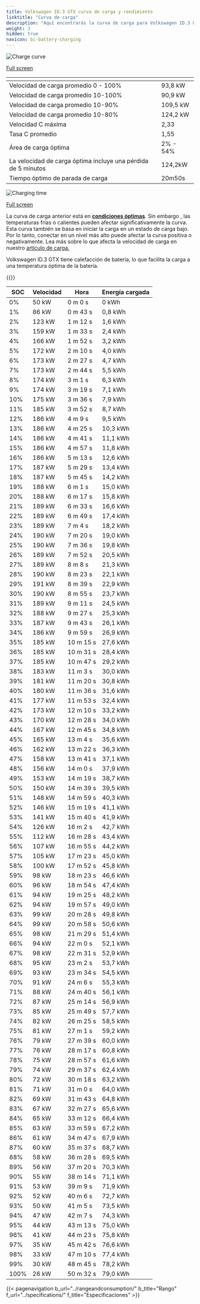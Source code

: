 ```yaml
---
title: Volkswagen ID.3 GTX curva de carga y rendimiento
linktitle: "Curva de carga"
description: "Aquí encontrarás la curva de carga para Volkswagen ID.3 GTX."
weight: 3
hidden: true
navicon: bi-battery-charging
---
```

<!-- markdownlint-disable MD033 -->
<!-- markdownlint-disable MD010 -->
<img src="/images/models/volkswagen/id.3/id.3_gtx/chargingcurve.svg" alt="Charge curve" class="img-fluid">

[Full screen](/images/models/volkswagen/id.3/id.3_gtx/chargingcurve.svg)


<div class="table-responsive">
<table class="table table-striped border">
	<thead>
		<tr>
			<th>
			</th>
			<th>
			</th>
		</tr>
	</thead>
	<tbody>
		<tr>
			<td>
				Velocidad de carga promedio 0 - 100%
			</td>
			<td>
				93,8 kW
			</td>
		</tr>
		<tr>
			<td>
				Velocidad de carga promedio 10-100%
			</td>
			<td>
				90,9 kW
			</td>
		</tr>
		<tr>
			<td>
				Velocidad de carga promedio 10-90%
			</td>
			<td>
				109,5 kW
			</td>
		</tr>
		<tr>
			<td>
				Velocidad de carga promedio 10-80%
			</td>
			<td>
				124,2 kW
			</td>
		</tr>
		<tr>
			<td>
				Velocidad C máxima
			</td>
			<td>
				2,33
			</td>
		</tr>
		<tr>
			<td>
				Tasa C promedio
			</td>
			<td>
				1,55
			</td>
		</tr>
		<tr>
			<td>
				Área de carga óptima
			</td>
			<td>
				2% - 54%
			</td>
		</tr>
		<tr>
			<td>
				La velocidad de carga óptima incluye una pérdida de 5 minutos
			</td>
			<td>
				124,2kW
			</td>
		</tr>
		<tr>
			<td>
				Tiempo óptimo de parada de carga
			</td>
			<td>
				20m50s
			</td>
		</tr>
	</tbody>
</table>
</div>
<img src="/images/models/volkswagen/id.3/id.3_gtx/chargingtime.svg" alt="Charging time" class="img-fluid">

[Full screen](/images/models/volkswagen/id.3/id.3_gtx/chargingtime.svg)


La curva de carga anterior está en **[condiciones óptimas](../../../../../technology/battery/charging/#temperatura)**. Sin embargo , las temperaturas frías o calientes pueden afectar significativamente la curva. Esta curva también se basa en iniciar la carga en un estado de carga bajo. Por lo tanto, conectar en un nivel más alto puede afectar la curva positiva o negativamente. Lea más sobre lo que afecta la velocidad de carga en nuestro [artículo de carga.](../../../../../technology/battery/charging/)


Volkswagen ID.3 GTX tiene calefacción de batería, lo que facilita la carga a una temperatura óptima de la batería.


{{<evkxdisplayaddarticle />}}
<div class="table-responsive">
<table class="table table-striped border">
	<thead>
		<tr>
			<th>
				SOC
			</th>
			<th>
				Velocidad
			</th>
			<th>
				Hora
			</th>
			<th>
				Energía cargada
			</th>
		</tr>
	</thead>
	<tbody>
		<tr>
			<td>
				0%
			</td>
			<td>
				50 kW
			</td>
			<td>
				 0 m 0 s
			</td>
			<td>
				0 kWh
			</td>
		</tr>
		<tr>
			<td>
				1%
			</td>
			<td>
				86 kW
			</td>
			<td>
				 0 m 43 s
			</td>
			<td>
				0,8 kWh
			</td>
		</tr>
		<tr>
			<td>
				2%
			</td>
			<td>
				123 kW
			</td>
			<td>
				 1 m 12 s
			</td>
			<td>
				1,6 kWh
			</td>
		</tr>
		<tr>
			<td>
				3%
			</td>
			<td>
				159 kW
			</td>
			<td>
				 1 m 33 s
			</td>
			<td>
				2,4 kWh
			</td>
		</tr>
		<tr>
			<td>
				4%
			</td>
			<td>
				166 kW
			</td>
			<td>
				 1 m 52 s
			</td>
			<td>
				3,2 kWh
			</td>
		</tr>
		<tr>
			<td>
				5%
			</td>
			<td>
				172 kW
			</td>
			<td>
				 2 m 10 s
			</td>
			<td>
				4,0 kWh
			</td>
		</tr>
		<tr>
			<td>
				6%
			</td>
			<td>
				173 kW
			</td>
			<td>
				 2 m 27 s
			</td>
			<td>
				4,7 kWh
			</td>
		</tr>
		<tr>
			<td>
				7%
			</td>
			<td>
				173 kW
			</td>
			<td>
				 2 m 44 s
			</td>
			<td>
				5,5 kWh
			</td>
		</tr>
		<tr>
			<td>
				8%
			</td>
			<td>
				174 kW
			</td>
			<td>
				 3 m 1 s
			</td>
			<td>
				6,3 kWh
			</td>
		</tr>
		<tr>
			<td>
				9%
			</td>
			<td>
				174 kW
			</td>
			<td>
				 3 m 19 s
			</td>
			<td>
				7,1 kWh
			</td>
		</tr>
		<tr>
			<td>
				10%
			</td>
			<td>
				175 kW
			</td>
			<td>
				 3 m 36 s
			</td>
			<td>
				7,9 kWh
			</td>
		</tr>
		<tr>
			<td>
				11%
			</td>
			<td>
				185 kW
			</td>
			<td>
				 3 m 52 s
			</td>
			<td>
				8,7 kWh
			</td>
		</tr>
		<tr>
			<td>
				12%
			</td>
			<td>
				186 kW
			</td>
			<td>
				 4 m 9 s
			</td>
			<td>
				9,5 kWh
			</td>
		</tr>
		<tr>
			<td>
				13%
			</td>
			<td>
				186 kW
			</td>
			<td>
				 4 m 25 s
			</td>
			<td>
				10,3 kWh
			</td>
		</tr>
		<tr>
			<td>
				14%
			</td>
			<td>
				186 kW
			</td>
			<td>
				 4 m 41 s
			</td>
			<td>
				11,1 kWh
			</td>
		</tr>
		<tr>
			<td>
				15%
			</td>
			<td>
				186 kW
			</td>
			<td>
				 4 m 57 s
			</td>
			<td>
				11,8 kWh
			</td>
		</tr>
		<tr>
			<td>
				16%
			</td>
			<td>
				186 kW
			</td>
			<td>
				 5 m 13 s
			</td>
			<td>
				12,6 kWh
			</td>
		</tr>
		<tr>
			<td>
				17%
			</td>
			<td>
				187 kW
			</td>
			<td>
				 5 m 29 s
			</td>
			<td>
				13,4 kWh
			</td>
		</tr>
		<tr>
			<td>
				18%
			</td>
			<td>
				187 kW
			</td>
			<td>
				 5 m 45 s
			</td>
			<td>
				14,2 kWh
			</td>
		</tr>
		<tr>
			<td>
				19%
			</td>
			<td>
				188 kW
			</td>
			<td>
				 6 m 1 s
			</td>
			<td>
				15,0 kWh
			</td>
		</tr>
		<tr>
			<td>
				20%
			</td>
			<td>
				188 kW
			</td>
			<td>
				 6 m 17 s
			</td>
			<td>
				15,8 kWh
			</td>
		</tr>
		<tr>
			<td>
				21%
			</td>
			<td>
				189 kW
			</td>
			<td>
				 6 m 33 s
			</td>
			<td>
				16,6 kWh
			</td>
		</tr>
		<tr>
			<td>
				22%
			</td>
			<td>
				189 kW
			</td>
			<td>
				 6 m 49 s
			</td>
			<td>
				17,4 kWh
			</td>
		</tr>
		<tr>
			<td>
				23%
			</td>
			<td>
				189 kW
			</td>
			<td>
				 7 m 4 s
			</td>
			<td>
				18,2 kWh
			</td>
		</tr>
		<tr>
			<td>
				24%
			</td>
			<td>
				190 kW
			</td>
			<td>
				 7 m 20 s
			</td>
			<td>
				19,0 kWh
			</td>
		</tr>
		<tr>
			<td>
				25%
			</td>
			<td>
				190 kW
			</td>
			<td>
				 7 m 36 s
			</td>
			<td>
				19,8 kWh
			</td>
		</tr>
		<tr>
			<td>
				26%
			</td>
			<td>
				189 kW
			</td>
			<td>
				 7 m 52 s
			</td>
			<td>
				20,5 kWh
			</td>
		</tr>
		<tr>
			<td>
				27%
			</td>
			<td>
				189 kW
			</td>
			<td>
				 8 m 8 s
			</td>
			<td>
				21,3 kWh
			</td>
		</tr>
		<tr>
			<td>
				28%
			</td>
			<td>
				190 kW
			</td>
			<td>
				 8 m 23 s
			</td>
			<td>
				22,1 kWh
			</td>
		</tr>
		<tr>
			<td>
				29%
			</td>
			<td>
				191 kW
			</td>
			<td>
				 8 m 39 s
			</td>
			<td>
				22,9 kWh
			</td>
		</tr>
		<tr>
			<td>
				30%
			</td>
			<td>
				190 kW
			</td>
			<td>
				 8 m 55 s
			</td>
			<td>
				23,7 kWh
			</td>
		</tr>
		<tr>
			<td>
				31%
			</td>
			<td>
				189 kW
			</td>
			<td>
				 9 m 11 s
			</td>
			<td>
				24,5 kWh
			</td>
		</tr>
		<tr>
			<td>
				32%
			</td>
			<td>
				188 kW
			</td>
			<td>
				 9 m 27 s
			</td>
			<td>
				25,3 kWh
			</td>
		</tr>
		<tr>
			<td>
				33%
			</td>
			<td>
				187 kW
			</td>
			<td>
				 9 m 43 s
			</td>
			<td>
				26,1 kWh
			</td>
		</tr>
		<tr>
			<td>
				34%
			</td>
			<td>
				186 kW
			</td>
			<td>
				 9 m 59 s
			</td>
			<td>
				26,9 kWh
			</td>
		</tr>
		<tr>
			<td>
				35%
			</td>
			<td>
				185 kW
			</td>
			<td>
				 10 m 15 s
			</td>
			<td>
				27,6 kWh
			</td>
		</tr>
		<tr>
			<td>
				36%
			</td>
			<td>
				185 kW
			</td>
			<td>
				 10 m 31 s
			</td>
			<td>
				28,4 kWh
			</td>
		</tr>
		<tr>
			<td>
				37%
			</td>
			<td>
				185 kW
			</td>
			<td>
				 10 m 47 s
			</td>
			<td>
				29,2 kWh
			</td>
		</tr>
		<tr>
			<td>
				38%
			</td>
			<td>
				183 kW
			</td>
			<td>
				 11 m 3 s
			</td>
			<td>
				30,0 kWh
			</td>
		</tr>
		<tr>
			<td>
				39%
			</td>
			<td>
				181 kW
			</td>
			<td>
				 11 m 20 s
			</td>
			<td>
				30,8 kWh
			</td>
		</tr>
		<tr>
			<td>
				40%
			</td>
			<td>
				180 kW
			</td>
			<td>
				 11 m 36 s
			</td>
			<td>
				31,6 kWh
			</td>
		</tr>
		<tr>
			<td>
				41%
			</td>
			<td>
				177 kW
			</td>
			<td>
				 11 m 53 s
			</td>
			<td>
				32,4 kWh
			</td>
		</tr>
		<tr>
			<td>
				42%
			</td>
			<td>
				173 kW
			</td>
			<td>
				 12 m 10 s
			</td>
			<td>
				33,2 kWh
			</td>
		</tr>
		<tr>
			<td>
				43%
			</td>
			<td>
				170 kW
			</td>
			<td>
				 12 m 28 s
			</td>
			<td>
				34,0 kWh
			</td>
		</tr>
		<tr>
			<td>
				44%
			</td>
			<td>
				167 kW
			</td>
			<td>
				 12 m 45 s
			</td>
			<td>
				34,8 kWh
			</td>
		</tr>
		<tr>
			<td>
				45%
			</td>
			<td>
				165 kW
			</td>
			<td>
				 13 m 4 s
			</td>
			<td>
				35,6 kWh
			</td>
		</tr>
		<tr>
			<td>
				46%
			</td>
			<td>
				162 kW
			</td>
			<td>
				 13 m 22 s
			</td>
			<td>
				36,3 kWh
			</td>
		</tr>
		<tr>
			<td>
				47%
			</td>
			<td>
				158 kW
			</td>
			<td>
				 13 m 41 s
			</td>
			<td>
				37,1 kWh
			</td>
		</tr>
		<tr>
			<td>
				48%
			</td>
			<td>
				156 kW
			</td>
			<td>
				 14 m 0 s
			</td>
			<td>
				37,9 kWh
			</td>
		</tr>
		<tr>
			<td>
				49%
			</td>
			<td>
				153 kW
			</td>
			<td>
				 14 m 19 s
			</td>
			<td>
				38,7 kWh
			</td>
		</tr>
		<tr>
			<td>
				50%
			</td>
			<td>
				150 kW
			</td>
			<td>
				 14 m 39 s
			</td>
			<td>
				39,5 kWh
			</td>
		</tr>
		<tr>
			<td>
				51%
			</td>
			<td>
				148 kW
			</td>
			<td>
				 14 m 59 s
			</td>
			<td>
				40,3 kWh
			</td>
		</tr>
		<tr>
			<td>
				52%
			</td>
			<td>
				146 kW
			</td>
			<td>
				 15 m 19 s
			</td>
			<td>
				41,1 kWh
			</td>
		</tr>
		<tr>
			<td>
				53%
			</td>
			<td>
				141 kW
			</td>
			<td>
				 15 m 40 s
			</td>
			<td>
				41,9 kWh
			</td>
		</tr>
		<tr>
			<td>
				54%
			</td>
			<td>
				126 kW
			</td>
			<td>
				 16 m 2 s
			</td>
			<td>
				42,7 kWh
			</td>
		</tr>
		<tr>
			<td>
				55%
			</td>
			<td>
				112 kW
			</td>
			<td>
				 16 m 28 s
			</td>
			<td>
				43,4 kWh
			</td>
		</tr>
		<tr>
			<td>
				56%
			</td>
			<td>
				107 kW
			</td>
			<td>
				 16 m 55 s
			</td>
			<td>
				44,2 kWh
			</td>
		</tr>
		<tr>
			<td>
				57%
			</td>
			<td>
				105 kW
			</td>
			<td>
				 17 m 23 s
			</td>
			<td>
				45,0 kWh
			</td>
		</tr>
		<tr>
			<td>
				58%
			</td>
			<td>
				100 kW
			</td>
			<td>
				 17 m 52 s
			</td>
			<td>
				45,8 kWh
			</td>
		</tr>
		<tr>
			<td>
				59%
			</td>
			<td>
				98 kW
			</td>
			<td>
				 18 m 23 s
			</td>
			<td>
				46,6 kWh
			</td>
		</tr>
		<tr>
			<td>
				60%
			</td>
			<td>
				96 kW
			</td>
			<td>
				 18 m 54 s
			</td>
			<td>
				47,4 kWh
			</td>
		</tr>
		<tr>
			<td>
				61%
			</td>
			<td>
				94 kW
			</td>
			<td>
				 19 m 25 s
			</td>
			<td>
				48,2 kWh
			</td>
		</tr>
		<tr>
			<td>
				62%
			</td>
			<td>
				94 kW
			</td>
			<td>
				 19 m 57 s
			</td>
			<td>
				49,0 kWh
			</td>
		</tr>
		<tr>
			<td>
				63%
			</td>
			<td>
				99 kW
			</td>
			<td>
				 20 m 28 s
			</td>
			<td>
				49,8 kWh
			</td>
		</tr>
		<tr>
			<td>
				64%
			</td>
			<td>
				99 kW
			</td>
			<td>
				 20 m 58 s
			</td>
			<td>
				50,6 kWh
			</td>
		</tr>
		<tr>
			<td>
				65%
			</td>
			<td>
				98 kW
			</td>
			<td>
				 21 m 29 s
			</td>
			<td>
				51,4 kWh
			</td>
		</tr>
		<tr>
			<td>
				66%
			</td>
			<td>
				94 kW
			</td>
			<td>
				 22 m 0 s
			</td>
			<td>
				52,1 kWh
			</td>
		</tr>
		<tr>
			<td>
				67%
			</td>
			<td>
				98 kW
			</td>
			<td>
				 22 m 31 s
			</td>
			<td>
				52,9 kWh
			</td>
		</tr>
		<tr>
			<td>
				68%
			</td>
			<td>
				95 kW
			</td>
			<td>
				 23 m 2 s
			</td>
			<td>
				53,7 kWh
			</td>
		</tr>
		<tr>
			<td>
				69%
			</td>
			<td>
				93 kW
			</td>
			<td>
				 23 m 34 s
			</td>
			<td>
				54,5 kWh
			</td>
		</tr>
		<tr>
			<td>
				70%
			</td>
			<td>
				91 kW
			</td>
			<td>
				 24 m 6 s
			</td>
			<td>
				55,3 kWh
			</td>
		</tr>
		<tr>
			<td>
				71%
			</td>
			<td>
				88 kW
			</td>
			<td>
				 24 m 40 s
			</td>
			<td>
				56,1 kWh
			</td>
		</tr>
		<tr>
			<td>
				72%
			</td>
			<td>
				87 kW
			</td>
			<td>
				 25 m 14 s
			</td>
			<td>
				56,9 kWh
			</td>
		</tr>
		<tr>
			<td>
				73%
			</td>
			<td>
				85 kW
			</td>
			<td>
				 25 m 49 s
			</td>
			<td>
				57,7 kWh
			</td>
		</tr>
		<tr>
			<td>
				74%
			</td>
			<td>
				82 kW
			</td>
			<td>
				 26 m 25 s
			</td>
			<td>
				58,5 kWh
			</td>
		</tr>
		<tr>
			<td>
				75%
			</td>
			<td>
				81 kW
			</td>
			<td>
				 27 m 1 s
			</td>
			<td>
				59,2 kWh
			</td>
		</tr>
		<tr>
			<td>
				76%
			</td>
			<td>
				79 kW
			</td>
			<td>
				 27 m 39 s
			</td>
			<td>
				60,0 kWh
			</td>
		</tr>
		<tr>
			<td>
				77%
			</td>
			<td>
				76 kW
			</td>
			<td>
				 28 m 17 s
			</td>
			<td>
				60,8 kWh
			</td>
		</tr>
		<tr>
			<td>
				78%
			</td>
			<td>
				75 kW
			</td>
			<td>
				 28 m 57 s
			</td>
			<td>
				61,6 kWh
			</td>
		</tr>
		<tr>
			<td>
				79%
			</td>
			<td>
				74 kW
			</td>
			<td>
				 29 m 37 s
			</td>
			<td>
				62,4 kWh
			</td>
		</tr>
		<tr>
			<td>
				80%
			</td>
			<td>
				72 kW
			</td>
			<td>
				 30 m 18 s
			</td>
			<td>
				63,2 kWh
			</td>
		</tr>
		<tr>
			<td>
				81%
			</td>
			<td>
				71 kW
			</td>
			<td>
				 31 m 0 s
			</td>
			<td>
				64,0 kWh
			</td>
		</tr>
		<tr>
			<td>
				82%
			</td>
			<td>
				69 kW
			</td>
			<td>
				 31 m 43 s
			</td>
			<td>
				64,8 kWh
			</td>
		</tr>
		<tr>
			<td>
				83%
			</td>
			<td>
				67 kW
			</td>
			<td>
				 32 m 27 s
			</td>
			<td>
				65,6 kWh
			</td>
		</tr>
		<tr>
			<td>
				84%
			</td>
			<td>
				65 kW
			</td>
			<td>
				 33 m 12 s
			</td>
			<td>
				66,4 kWh
			</td>
		</tr>
		<tr>
			<td>
				85%
			</td>
			<td>
				63 kW
			</td>
			<td>
				 33 m 59 s
			</td>
			<td>
				67,2 kWh
			</td>
		</tr>
		<tr>
			<td>
				86%
			</td>
			<td>
				61 kW
			</td>
			<td>
				 34 m 47 s
			</td>
			<td>
				67,9 kWh
			</td>
		</tr>
		<tr>
			<td>
				87%
			</td>
			<td>
				60 kW
			</td>
			<td>
				 35 m 37 s
			</td>
			<td>
				68,7 kWh
			</td>
		</tr>
		<tr>
			<td>
				88%
			</td>
			<td>
				58 kW
			</td>
			<td>
				 36 m 28 s
			</td>
			<td>
				69,5 kWh
			</td>
		</tr>
		<tr>
			<td>
				89%
			</td>
			<td>
				56 kW
			</td>
			<td>
				 37 m 20 s
			</td>
			<td>
				70,3 kWh
			</td>
		</tr>
		<tr>
			<td>
				90%
			</td>
			<td>
				55 kW
			</td>
			<td>
				 38 m 14 s
			</td>
			<td>
				71,1 kWh
			</td>
		</tr>
		<tr>
			<td>
				91%
			</td>
			<td>
				53 kW
			</td>
			<td>
				 39 m 9 s
			</td>
			<td>
				71,9 kWh
			</td>
		</tr>
		<tr>
			<td>
				92%
			</td>
			<td>
				52 kW
			</td>
			<td>
				 40 m 6 s
			</td>
			<td>
				72,7 kWh
			</td>
		</tr>
		<tr>
			<td>
				93%
			</td>
			<td>
				50 kW
			</td>
			<td>
				 41 m 5 s
			</td>
			<td>
				73,5 kWh
			</td>
		</tr>
		<tr>
			<td>
				94%
			</td>
			<td>
				47 kW
			</td>
			<td>
				 42 m 7 s
			</td>
			<td>
				74,3 kWh
			</td>
		</tr>
		<tr>
			<td>
				95%
			</td>
			<td>
				44 kW
			</td>
			<td>
				 43 m 13 s
			</td>
			<td>
				75,0 kWh
			</td>
		</tr>
		<tr>
			<td>
				96%
			</td>
			<td>
				41 kW
			</td>
			<td>
				 44 m 23 s
			</td>
			<td>
				75,8 kWh
			</td>
		</tr>
		<tr>
			<td>
				97%
			</td>
			<td>
				35 kW
			</td>
			<td>
				 45 m 42 s
			</td>
			<td>
				76,6 kWh
			</td>
		</tr>
		<tr>
			<td>
				98%
			</td>
			<td>
				33 kW
			</td>
			<td>
				 47 m 10 s
			</td>
			<td>
				77,4 kWh
			</td>
		</tr>
		<tr>
			<td>
				99%
			</td>
			<td>
				30 kW
			</td>
			<td>
				 48 m 45 s
			</td>
			<td>
				78,2 kWh
			</td>
		</tr>
		<tr>
			<td>
				100%
			</td>
			<td>
				26 kW
			</td>
			<td>
				 50 m 32 s
			</td>
			<td>
				79,0 kWh
			</td>
		</tr>
	</tbody>
</table>
</div>


{{< pagenavigation b_url="../rangeandconsumption/" b_title="Rango" f_url="../specifications/" f_title="Especificaciones" >}}
